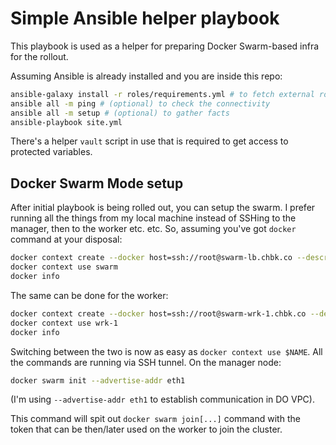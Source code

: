 # Simple Ansible helper playbook

This playbook is used as a helper for preparing Docker Swarm-based infra for the
rollout.

Assuming Ansible is already installed and you are inside this repo:

```bash
ansible-galaxy install -r roles/requirements.yml # to fetch external roles
ansible all -m ping # (optional) to check the connectivity
ansible all -m setup # (optional) to gather facts
ansible-playbook site.yml
```

There's a helper `vault` script in use that is required to get access to
protected variables.

## Docker Swarm Mode setup

After initial playbook is being rolled out, you can setup the swarm. I prefer
running all the things from my local machine instead of SSHing to the manager,
then to the worker etc. etc. So, assuming you've got `docker` command at your
disposal:

```bash
docker context create --docker host=ssh://root@swarm-lb.chbk.co --description "Docker Swarm Manager" swarm
docker context use swarm
docker info
```

The same can be done for the worker:

```bash
docker context create --docker host=ssh://root@swarm-wrk-1.chbk.co --description "Docker Swarm Worker" wrk-1
docker context use wrk-1
docker info
```

Switching between the two is now as easy as `docker context use $NAME`. All the
commands are running via SSH tunnel. On the manager node:

```bash
docker swarm init --advertise-addr eth1
```

(I'm using `--advertise-addr eth1` to establish communication in DO VPC).

This command will spit out `docker swarm join[...]` command with the token that
can be then/later used on the worker to join the cluster.
